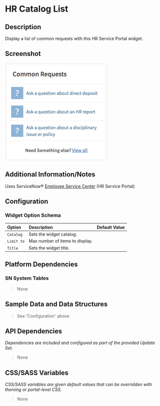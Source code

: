 # HR Catalog List

## Description

Display a list of common requests with this HR Service Portal widget.

## Screenshot

![HR Catalog List](../../images/hr-catalog-list.png)

## Additional Information/Notes

Uses ServiceNow® [Employee Service Center](https://docs.servicenow.com/bundle/kingston-hr-service-delivery/page/product/human-resources/concept/c_UseTheHRSMPortal.html) (HR Service Portal)

## Configuration

### Widget Option Schema

| Option | Description | Default Value |
| :--- | :--- | :--- |
| `Catalog` | Sets the widget catalog. |  |
| `Limit to` | Max number of items to display. |  |
| `Title` | Sets the widget title. |  |

## Platform Dependencies

### SN System Tables

> None

## Sample Data and Data Structures

> See 'Configuration' above

## API Dependencies

*Dependencies are included and configured as part of the provided Update Set.*

> None

## CSS/SASS Variables

_CSS/SASS variables are given default values that can be overridden with theming or portal-level CSS._

> None